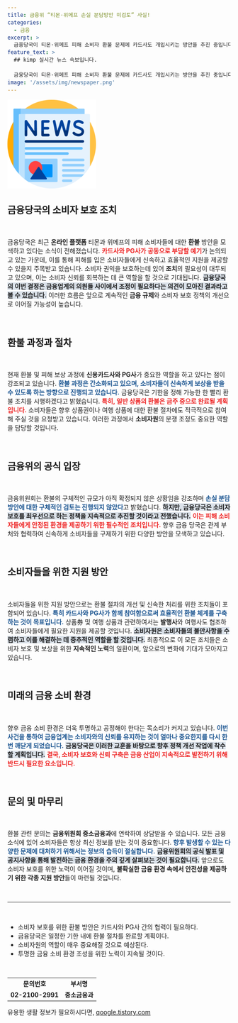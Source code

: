```yaml
---
title: 금융위 “티몬·위메프 손실 분담방안 미검토” 사실!
categories:
  - 금융
excerpt: >
  금융당국이 티몬·위메프 피해 소비자 환불 문제에 카드사도 개입시키는 방안을 추진 중입니다. PG사와 카드사 간 손실 분담에 대한 논의가 활발히 이루어지고 있어, 소비자 피해 구제에 새로운 전개가 기대됩니다.
feature_text: >
  ## kimp 실시간 뉴스 속보입니다.

  금융당국이 티몬·위메프 피해 소비자 환불 문제에 카드사도 개입시키는 방안을 추진 중입니다. PG사와 카드사 간 손실 분담에 대한 논의가 활발히 이루어지고 있어, 소비자 피해 구제에 새로운 전개가 기대됩니다.
image: '/assets/img/newspaper.png'
---
```


<p><img src="/assets/img/newspaper.png" alt="kimplant 속보" /></p>

<h2 data-ke-size="size26">금융당국의 소비자 보호 조치</h2>  

<p data-ke-size="size16">&nbsp;</p>  

<p>금융당국은 최근 <strong>온라인 플랫폼</strong> 티몬과 위메프의 피해 소비자들에 대한 <strong>환불</strong> 방안을 모색하고 있다는 소식이 전해졌습니다. <b><span style="color: #ee2323;">카드사와 PG사가 공동으로 부담할 예기</span></b>가 논의되고 있는 가운데, 이를 통해 피해를 입은 소비자들에게 신속하고 효율적인 지원을 제공할 수 있을지 주목받고 있습니다. 소비자 권익을 보호하는데 있어 <strong>조치</strong>의 필요성이 대두되고 있으며, 이는 소비자 신뢰를 회복하는 데 큰 역할을 할 것으로 기대됩니다. <b><span style="background-color: #21538527;">금융당국의 이번 결정은 금융업계의 의원들 사이에서 조정이 필요하다는 의견이 모아진 결과라고 볼 수 있습니다.</span></b> 이러한 흐름은 앞으로 계속적인 <strong>금융 규제</strong>와 소비자 보호 정책의 개선으로 이어질 가능성이 높습니다.</p>

<p data-ke-size="size16">&nbsp;</p>  

<h2 data-ke-size="size26">환불 과정과 절차</h2>  

<p data-ke-size="size16">&nbsp;</p>  

<p>현재 환불 및 피해 보상 과정에 <strong>신용카드사와 PG사</strong>가 중요한 역할을 하고 있다는 점이 강조되고 있습니다. <b><span style="color: #1a5490;">환불 과정은 간소화되고 있으며, 소비자들이 신속하게 보상을 받을 수 있도록 하는 방향으로 진행되고 있습니다.</span></b> 금융당국은 기한을 정해 가능한 한 빨리 환불 조치를 시행하겠다고 밝혔습니다. <b><span style="color: #ee2323;">특히, 일반 상품의 환불은 금주 중으로 완료될 계획입니다.</span></b> 소비자들은 향후 상품권이나 여행 상품에 대한 환불 절차에도 적극적으로 참여해 주실 것을 요청받고 있습니다. 이러한 과정에서 <b>소비자원</b>의 분쟁 조정도 중요한 역할을 담당할 것입니다. </p>

<p data-ke-size="size16">&nbsp;</p>  

<h2 data-ke-size="size26">금융위의 공식 입장</h2>  

<p data-ke-size="size16">&nbsp;</p>  

<p>금융위원회는 환불의 구체적인 규모가 아직 확정되지 않은 상황임을 강조하며 <b><span style="color: #1a5490;">손실 분담 방안에 대한 구체적인 검토는 진행되지 않았다</span></b>고 밝혔습니다. <b><span style="background-color: #21538527;">하지만, 금융당국은 소비자 보호를 최우선으로 하는 정책을 지속적으로 추진할 것이라고 전했습니다.</span></b> <b><span style="color: #ee2323;">이는 피해 소비자들에게 안정된 환경을 제공하기 위한 필수적인 조치입니다.</span></b> 향후 금융 당국은 관계 부처와 협력하여 신속하게 소비자들을 구제하기 위한 다양한 방안을 모색하고 있습니다.</p>

<p data-ke-size="size16">&nbsp;</p>  

<h2 data-ke-size="size26">소비자들을 위한 지원 방안</h2>  

<p data-ke-size="size16">&nbsp;</p>  

<p>소비자들을 위한 지원 방안으로는 환불 절차의 개선 및 신속한 처리를 위한 조치들이 포함되어 있습니다. <b><span style="color: #1a5490;">특히 카드사와 PG사가 함께 참여함으로써 효율적인 환불 체계를 구축하는 것이 목표입니다.</span></b> 상품券 및 여행 상품과 관련하여서는 <b>발행사</b>와 여행사도 협조하여 소비자들에게 필요한 지원을 제공할 것입니다. <b><span style="background-color: #21538527;">소비자원은 소비자들의 불만사항을 수렴하고 이를 해결하는 데 중추적인 역할을 할 것입니다.</span></b> 최종적으로 이 모든 조치들은 소비자 보호 및 보상을 위한 <strong>지속적인 노력</strong>의 일환이며, 앞으로의 변화에 기대가 모아지고 있습니다.</p>

<p data-ke-size="size16">&nbsp;</p>  

<h2 data-ke-size="size26">미래의 금융 소비 환경</h2>  

<p data-ke-size="size16">&nbsp;</p>  

<p>향후 금융 소비 환경은 더욱 투명하고 공정해야 한다는 목소리가 커지고 있습니다. <b><span style="color: #1a5490;">이번 사건을 통하여 금융업계는 소비자와의 신뢰를 유지하는 것이 얼마나 중요한지를 다시 한번 깨닫게 되었습니다.</span></b> <b><span style="background-color: #21538527;">금융당국은 이러한 교훈을 바탕으로 향후 정책 개선 작업에 착수할 계획입니다.</span></b> <b><span style="color: #ee2323;">결국, 소비자 보호와 신뢰 구축은 금융 산업이 지속적으로 발전하기 위해 반드시 필요한 요소입니다.</span></b> </p>

<p data-ke-size="size16">&nbsp;</p>  

<h2 data-ke-size="size26">문의 및 마무리</h2>  

<p data-ke-size="size16">&nbsp;</p>  

<p>환불 관련 문의는 <strong>금융위원회 중소금융과</strong>에 연락하여 상담받을 수 있습니다. 모든 금융 소식에 있어 소비자들은 항상 최신 정보를 받는 것이 중요합니다. <b><span style="color: #1a5490;">향후 발생할 수 있는 다양한 문제에 대처하기 위해서는 정보의 습득이 절실합니다.</span></b> <b><span style="background-color: #21538527;">금융위원회의 공식 발표 및 공지사항을 통해 발전하는 금융 환경을 주의 깊게 살펴보는 것이 필요합니다.</span></b> 앞으로도 소비자 보호를 위한 노력이 이어질 것이며, <strong>불확실한 금융 환경 속에서 안전성을 제공하기 위한 각종 지원 방안</strong>들이 마련될 것입니다. </p>

<p data-ke-size="size16">&nbsp;</p>  

<hr>  

<p data-ke-size="size16">&nbsp;</p>  

<ul>  
<li>소비자 보호를 위한 환불 방안은 카드사와 PG사 간의 협력이 필요하다.</li>  
<li>금융당국은 일정한 기한 내에 환불 절차를 완료할 계획이다.</li>  
<li>소비자원의 역할이 매우 중요해질 것으로 예상된다.</li>  
<li>투명한 금융 소비 환경 조성을 위한 노력이 지속될 것이다.</li>  
</ul>  

<p data-ke-size="size16">&nbsp;</p>  

<table>  
<tr>  
<td style="text-align: center; height: 17px;"><b>문의번호</b></td>  
<td style="text-align: center; height: 17px;"><b>부서명</b></td>  
</tr>  
<tr>  
<td style="text-align: center; height: 17px;"><b>02-2100-2991</b></td>  
<td style="text-align: center; height: 17px;"><b>중소금융과</b></td>  
</tr>  
</table>  
유용한 생활 정보가 필요하시다면, <a href="https://qoogle.tistory.com" rel="dofollow">qoogle.tistory.com</a>



